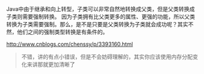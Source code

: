 Java中由于继承和向上转型，子类可以非常自然地转换成父类，但是父类转换成子类则需要强制转换。
因为子类拥有比父类更多的属性、更强的功能，所以父类转换为子类需要强制。那么，是不是只要是父类转换为子类就会成功呢？其实不然，他们之间的强制类型转换是有条件的。

http://www.cnblogs.com/chenssy/p/3393160.html

>不错，讲的有点小错误，但是不会妨碍理解的，其实你应该使用内存分配变化来讲那就更加清晰了
